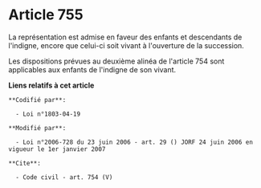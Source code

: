 # Article 755

La représentation est admise en faveur des enfants et descendants de l'indigne, encore que celui-ci soit vivant à l'ouverture
de la succession. 

Les dispositions prévues au deuxième alinéa de l'article 754 sont applicables aux enfants de l'indigne de son vivant.

**Liens relatifs à cet article**

	**Codifié par**:

	  - Loi n°1803-04-19

	**Modifié par**:

	  - Loi n°2006-728 du 23 juin 2006 - art. 29 () JORF 24 juin 2006 en vigueur le 1er janvier 2007

	**Cite**:

	  - Code civil - art. 754 (V)
